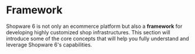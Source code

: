 # Framework

Shopware 6 is not only an ecommerce platform but also a **framework** for developing highly customized shop infrastructures. This section will introduce some of the core concepts that will help you fully understand and leverage Shopware 6's capabilities.
